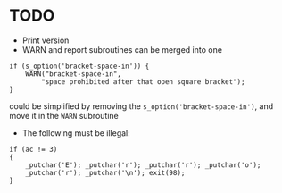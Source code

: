 # TODO

- Print version
- WARN and report subroutines can be merged into one

```
if (s_option('bracket-space-in')) {
	WARN("bracket-space-in",
	    "space prohibited after that open square bracket");
}
```
 could be simplified by removing the `s_option('bracket-space-in')`, and move it in the `WARN` subroutine

- The following must be illegal:

```
if (ac != 3)
{
	_putchar('E'); _putchar('r'); _putchar('r'); _putchar('o');
	_putchar('r'); _putchar('\n'); exit(98);
}
```
